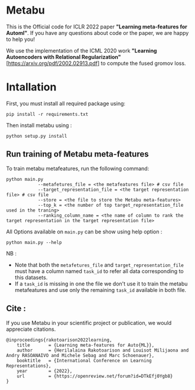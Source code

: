 # Metabu
This is the Official code for ICLR 2022 paper **"Learning meta-features for Automl"**.
If you have any questions about code or the paper, we are happy to help you!

We use the implementation of the ICML 2020 work **"Learning Autoencoders with Relational Regularization"** [https://arxiv.org/pdf/2002.02913.pdf] 
to compute the fused gromov loss.

# Intallation
First, you must install all required package using: 

`pip install -r requirements.txt`

Then install metabu using :

`python setup.py install`

## Run training of Metabu meta-features

To train metabu metafeatures, run the following command:

```
python main.py 
            --metafetures_file = <the metafeatures file> # csv file
            --target_representation_file = <the target representation file> # csv file
            --store = <the file to store the Metabu meta-features> 
            --top_k = <the number of top target_representation_file used in the traning>
            --ranking_column_name = <the name of column to rank the target representation in the target representation file>
```

All Options available on `main.py` can be show using help option :

`python main.py --help `


NB : 
- Note that both the `metafetures_file` and `target_representation_file` must have a column named `task_id` to refer all data corresponding to this datasets.
- If a `task_id` is missing in one the file we don't use it to train the metabu metafeatures and use only the remaining `task_id`  available in both file.

## Cite :
If you use Metabu in your scientific project or publication, we would appreciate citations.


``` 
@inproceedings{rakotoarison2022learning,
    title       = {Learning meta-features for Auto{ML}},
    author      = {Herilalaina Rakotoarison and Louisot Milijaona and Andry RASOANAIVO and Michele Sebag and Marc Schoenauer},
    booktitle   = {International Conference on Learning Representations},
    year        = {2022},
    url         = {https://openreview.net/forum?id=DTkEfj0Ygb8}
}
```
